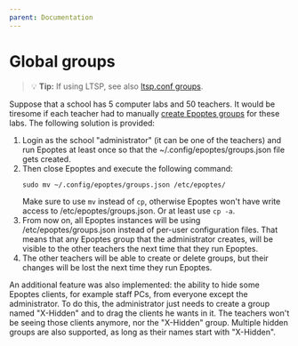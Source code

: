 ```yaml
---
parent: Documentation
---
```


# Global groups

> 💡 **Tip:**
  If using LTSP, see also [ltsp.conf groups](ltsp-groups.md).

Suppose that a school has 5 computer labs and 50 teachers. It would be tiresome
if each teacher had to manually [create Epoptes groups](groups.md) for these
labs. The following solution is provided:

1.  Login as the school "administrator" (it can be one of the teachers) and run
    Epoptes at least once so that the ~/.config/epoptes/groups.json file gets
    created.
2.  Then close Epoptes and execute the following command:
    ```shell
    sudo mv ~/.config/epoptes/groups.json /etc/epoptes/
    ```
    Make sure to use `mv` instead of `cp`, otherwise Epoptes won't have write
    access to /etc/epoptes/groups.json. Or at least use `cp -a`.
3.  From now on, all Epoptes instances will be using /etc/epoptes/groups.json
    instead of per-user configuration files. That means that any Epoptes group
    that the administrator creates, will be visible to the other teachers the
    next time that they run Epoptes.
4.  The other teachers will be able to create or delete groups, but their
    changes will be lost the next time they run Epoptes.

An additional feature was also implemented: the ability to hide some Epoptes
clients, for example staff PCs, from everyone except the administrator. To do
this, the administrator just needs to create a group named "X-Hidden" and to
drag the clients he wants in it. The teachers won't be seeing those clients
anymore, nor the "X-Hidden" group. Multiple hidden groups are also supported,
as long as their names start with "X-Hidden".
